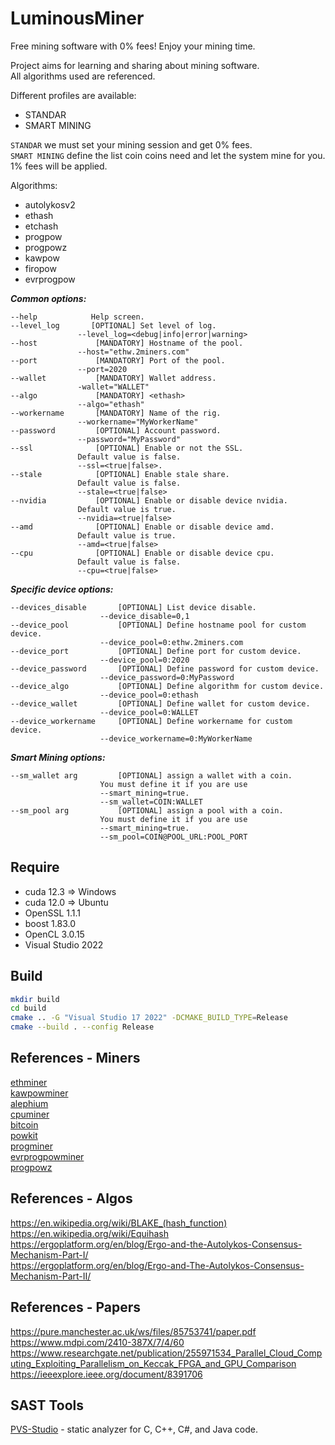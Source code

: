 # LuminousMiner

Free mining software with 0% fees! Enjoy your mining time.  
  
Project aims for learning and sharing about mining software.  
All algorithms used are referenced.  
  
Different profiles are available:
* STANDAR
* SMART MINING

`STANDAR` we must set your mining session and get 0% fees.  
`SMART MINING` define the list coin coins need and let the system mine for you. 1% fees will be applied.  


Algorithms:
- autolykosv2
- ethash
- etchash
- progpow
- progpowz
- kawpow
- firopow
- evrprogpow

___Common options:___
```
--help            Help screen.
--level_log       [OPTIONAL] Set level of log.
               --level_log=<debug|info|error|warning>
--host             [MANDATORY] Hostname of the pool.
               --host="ethw.2miners.com"
--port             [MANDATORY] Port of the pool.
               --port=2020
--wallet           [MANDATORY] Wallet address.
               -wallet="WALLET"
--algo             [MANDATORY] <ethash>
               --algo="ethash"
--workername       [MANDATORY] Name of the rig.
               --workername="MyWorkerName"
--password         [OPTIONAL] Account password.
               --password="MyPassword"
--ssl              [OPTIONAL] Enable or not the SSL.
               Default value is false.
               --ssl=<true|false>.
--stale            [OPTIONAL] Enable stale share.
               Default value is false.
               --stale=<true|false>
--nvidia           [OPTIONAL] Enable or disable device nvidia.
               Default value is true.
               --nvidia=<true|false>
--amd              [OPTIONAL] Enable or disable device amd.
               Default value is true.
               --amd=<true|false>
--cpu              [OPTIONAL] Enable or disable device cpu.
               Default value is false.
               --cpu=<true|false>
```

___Specific device options:___
```
--devices_disable       [OPTIONAL] List device disable.
                    --device_disable=0,1
--device_pool           [OPTIONAL] Define hostname pool for custom device.
                    --device_pool=0:ethw.2miners.com
--device_port           [OPTIONAL] Define port for custom device.
                    --device_pool=0:2020
--device_password       [OPTIONAL] Define password for custom device.
                    --device_password=0:MyPassword
--device_algo           [OPTIONAL] Define algorithm for custom device.
                    --device_pool=0:ethash
--device_wallet         [OPTIONAL] Define wallet for custom device.
                    --device_pool=0:WALLET
--device_workername     [OPTIONAL] Define workername for custom device.
                    --device_workername=0:MyWorkerName
```

___Smart Mining options:___
```
--sm_wallet arg         [OPTIONAL] assign a wallet with a coin.
                    You must define it if you are use
                    --smart_mining=true.
                    --sm_wallet=COIN:WALLET
--sm_pool arg           [OPTIONAL] assign a pool with a coin.
                    You must define it if you are use
                    --smart_mining=true.
                    --sm_pool=COIN@POOL_URL:POOL_PORT
```

## Require
- cuda 12.3 => Windows
- cuda 12.0 => Ubuntu
- OpenSSL 1.1.1
- boost 1.83.0
- OpenCL 3.0.15
- Visual Studio 2022

## Build
```sh
mkdir build
cd build
cmake .. -G "Visual Studio 17 2022" -DCMAKE_BUILD_TYPE=Release
cmake --build . --config Release
```

## References - Miners
[ethminer](https://github.com/ethereum-mining/ethminer)  
[kawpowminer](https://github.com/RavenCommunity/kawpowminer)  
[alephium](https://github.com/alephium/gpu-miner)  
[cpuminer](https://github.com/pooler/cpuminer)  
[bitcoin](https://github.com/pakheili/sha-256-hash-algorithm-bitcoin-miner)  
[powkit](https://github.com/sencha-dev/powkit)  
[progminer](https://github.com/2miners/progminer)  
[evrprogpowminer](https://github.com/EvrmoreOrg/evrprogpowminer)  
[progpowz](https://github.com/hyle-team/progminer)  

## References - Algos
https://en.wikipedia.org/wiki/BLAKE_(hash_function)  
https://en.wikipedia.org/wiki/Equihash  
https://ergoplatform.org/en/blog/Ergo-and-the-Autolykos-Consensus-Mechanism-Part-I/  
https://ergoplatform.org/en/blog/Ergo-and-The-Autolykos-Consensus-Mechanism-Part-II/  

## References - Papers
https://pure.manchester.ac.uk/ws/files/85753741/paper.pdf  
https://www.mdpi.com/2410-387X/7/4/60  
https://www.researchgate.net/publication/255971534_Parallel_Cloud_Computing_Exploiting_Parallelism_on_Keccak_FPGA_and_GPU_Comparison  
https://ieeexplore.ieee.org/document/8391706  

## SAST Tools
[PVS-Studio](https://pvs-studio.com/pvs-studio/?utm_source=website&utm_medium=github&utm_campaign=open_source) - static analyzer for C, C++, C#, and Java code.
